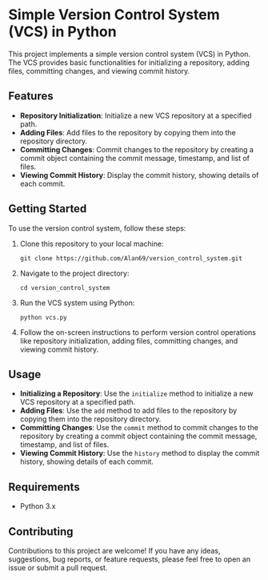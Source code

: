# Simple Version Control System (VCS) in Python

This project implements a simple version control system (VCS) in Python. The VCS provides basic functionalities for initializing a repository, adding files, committing changes, and viewing commit history.

## Features

- **Repository Initialization**: Initialize a new VCS repository at a specified path.
- **Adding Files**: Add files to the repository by copying them into the repository directory.
- **Committing Changes**: Commit changes to the repository by creating a commit object containing the commit message, timestamp, and list of files.
- **Viewing Commit History**: Display the commit history, showing details of each commit.

## Getting Started

To use the version control system, follow these steps:

1. Clone this repository to your local machine:

    ```
    git clone https://github.com/Alan69/version_control_system.git
    ```

2. Navigate to the project directory:

    ```
    cd version_control_system
    ```

3. Run the VCS system using Python:

    ```
    python vcs.py
    ```

4. Follow the on-screen instructions to perform version control operations like repository initialization, adding files, committing changes, and viewing commit history.

## Usage

- **Initializing a Repository**: Use the `initialize` method to initialize a new VCS repository at a specified path.
- **Adding Files**: Use the `add` method to add files to the repository by copying them into the repository directory.
- **Committing Changes**: Use the `commit` method to commit changes to the repository by creating a commit object containing the commit message, timestamp, and list of files.
- **Viewing Commit History**: Use the `history` method to display the commit history, showing details of each commit.

## Requirements

- Python 3.x

## Contributing

Contributions to this project are welcome! If you have any ideas, suggestions, bug reports, or feature requests, please feel free to open an issue or submit a pull request.
